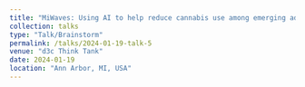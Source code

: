 ```yaml
---
title: "MiWaves: Using AI to help reduce cannabis use among emerging adults"
collection: talks
type: "Talk/Brainstorm"
permalink: /talks/2024-01-19-talk-5
venue: "d3c Think Tank"
date: 2024-01-19
location: "Ann Arbor, MI, USA"
---
```

